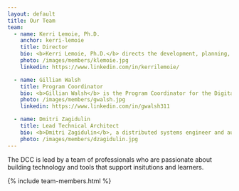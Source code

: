 ```yaml
---
layout: default
title: Our Team
team: 
  - name: Kerri Lemoie, Ph.D.
    anchor: kerri-lemoie
    title: Director
    bio: <b>Kerri Lemoie, Ph.D.</b> directs the development, planning, and strategy of the DCC. Kerri has been working on the web for 25+ years as a web developer and in multiple leadership capacities and advisory roles. As one of the founding technical contributors to Open Badges, she is a recognized leader in the digital credentials ecosystem. Kerri completed her Ph.D. at Fielding Graduate University in Media Psychology. Her dissertation research focused on technology adoption of self-sovereign digital identity.
    photo: /images/members/klemoie.jpg
    linkedin: https://www.linkedin.com/in/kerrilemoie/

  - name: Gillian Walsh
    title: Program Coordinator
    bio: <b>Gillian Walsh</b> is the Program Coordinator for the Digital Credentials Consortium (DCC). Her work focuses on the design, implementation and evaluation of academic programming and technologies that promote equitable pathways for meaningful careers for learners across the world, particularly those from vulnerable communities. Gillian holds a BA in History from Kent State University and a Masters in International Higher Education and Intercultural Relations from Lesley University.
    photo: /images/members/gwalsh.jpg
    linkedin: https://www.linkedin.com/in/gwalsh311

  - name: Dmitri Zagidulin
    title: Lead Technical Architect
    bio: <b>Dmitri Zagidulin</b>, a distributed systems engineer and authentication and credentials expert, is the Technical Architect for the DCC. He also participates in hands-on development of core decentralization libraries, helps organize conferences, and contributes to open standards.
    photo: /images/members/dzagidulin.jpg
---
```


The DCC is lead by a team of professionals who are passionate about building technology and tools that support insitutions and learners.



{% include team-members.html %}



